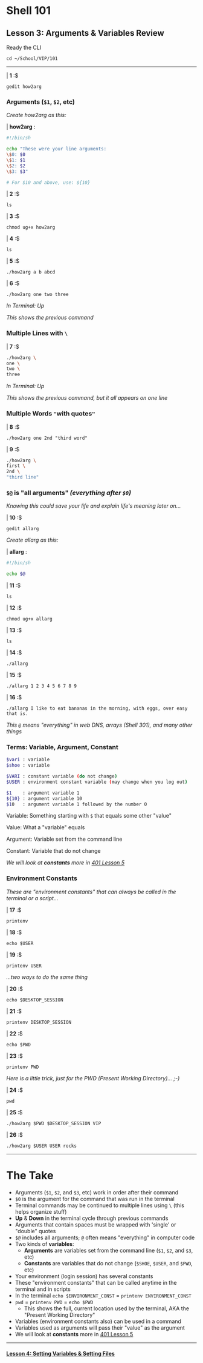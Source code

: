 # Shell 101
## Lesson 3: Arguments & Variables Review

Ready the CLI

```console
cd ~/School/VIP/101
```

___

| **1** :$

```console
gedit how2arg
```

### Arguments (`$1`, `$2`, etc)

*Create how2arg as this:*

| **how2arg** :

```sh
#!/bin/sh

echo "These were your line arguments:
\$0: $0
\$1: $1
\$2: $2
\$3: $3"

# For $10 and above, use: ${10}
```

| **2** :$

```console
ls
```

| **3** :$

```console
chmod ug+x how2arg
```

| **4** :$

```console
ls
```

| **5** :$

```console
./how2arg a b abcd
```

| **6** :$

```console
./how2arg one two three
```

*In Terminal: Up*

*This shows the previous command*

### Multiple Lines with `\`

| **7** :$
```sh
./how2arg \
one \
two \
three
```

*In Terminal: Up*

*This shows the previous command, but it all appears on one line*

### Multiple Words `"`with quotes`"`

| **8** :$

```console
./how2arg one 2nd "third word"
```

| **9** :$
```sh
./how2arg \
first \
2nd \
"third line"
```

### `$@` is "all arguments" *(everything after `$0`)*

*Knowing this could save your life and explain life's meaning later on...*

| **10** :$

```console
gedit allarg
```

*Create allarg as this:*

| **allarg** :

```sh
#!/bin/sh

echo $@
```

| **11** :$

```console
ls
```

| **12** :$

```console
chmod ug+x allarg
```

| **13** :$

```console
ls
```

| **14** :$

```console
./allarg
```

| **15** :$

```console
./allarg 1 2 3 4 5 6 7 8 9
```

| **16** :$

```console
./allarg I like to eat bananas in the morning, with eggs, over easy that is.
```

*This `@` means "everything" in web DNS, arrays (Shell 301), and many other things*

### Terms: Variable, Argument, Constant
```sh
$vari : variable
$shoe : variable

$VARI : constant variable (do not change)
$USER : environment constant variable (may change when you log out)

$1    : argument variable 1
${10} : argument variable 10
$10   : argument variable 1 followed by the number 0
```

Variable: Something starting with `$` that equals some other "value"

Value: What a "variable" equals

Argument: Variable set from the command line

Constant: Variable that do not change

*We will look at* ***constants*** *more in [401 Lesson 5](https://github.com/inkVerb/vip/blob/master/401/Lesson-05.md#viii-readonly-variables-constants)*

### Environment Constants

*These are "environment constants" that can always be called in the terminal or a script...*

| **17** :$

```console
printenv
```

| **18** :$

```console
echo $USER
```

| **19** :$

```console
printenv USER
```

*...two ways to do the same thing*

| **20** :$

```console
echo $DESKTOP_SESSION
```

| **21** :$

```console
printenv DESKTOP_SESSION
```

| **22** :$

```console
echo $PWD
```

| **23** :$

```console
printenv PWD
```

*Here is a little trick, just for the PWD (Present Working Directory)... ;-)*

| **24** :$

```console
pwd
```

| **25** :$

```console
./how2arg $PWD $DESKTOP_SESSION VIP
```

| **26** :$

```console
./how2arg $USER USER rocks
```

___

# The Take

- Arguments (`$1`, `$2`, and `$3`, etc) work in order after their command
- `$0` is the argument for the command that was run in the terminal
- Terminal commands may be continued to multiple lines using `\` (this helps organize stuff)
- **Up** & **Down** in the terminal cycle through previous commands
- Arguments that contain spaces must be wrapped with 'single' or "double" quotes
- `$@` includes all arguments; `@` often means "everything" in computer code
- Two kinds of **variables**:
  - **Arguments** are variables set from the command line (`$1`, `$2`, and `$3`, etc)
  - **Constants** are variables that do not change (`$SHOE`, `$USER`, and `$PWD`, etc)
- Your environment (login session) has several constants
- These "environment constants" that can be called anytime in the terminal and in scripts
- In the terminal `echo $ENVIRONMENT_CONST` = `printenv ENVIRONMENT_CONST`
- `pwd` = `printenv PWD` = `echo $PWD`
  - This shows the full, current location used by the terminal, AKA the "Present Working Directory"
- Variables (environment constants also) can be used in a command
- Variables used as arguments will pass their "value" as the argument
- We will look at **constants**  more in [401 Lesson 5](https://github.com/inkVerb/vip/blob/master/401/Lesson-05.md#viii-readonly-variables-constants)
___

#### [Lesson 4: Setting Variables & Setting Files](https://github.com/inkVerb/vip/blob/master/101/Lesson-04.md)
